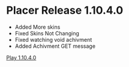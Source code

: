 # Placer Release 1.10.4.0
- Added More skins
- Fixed Skins Not Changing
- Fixed watching void achivment
- Added Achivment GET message

[Play 1.10.4.0](https://BargmyAppStore.github.io/Placer/1.10.4.0/app/index.html)
